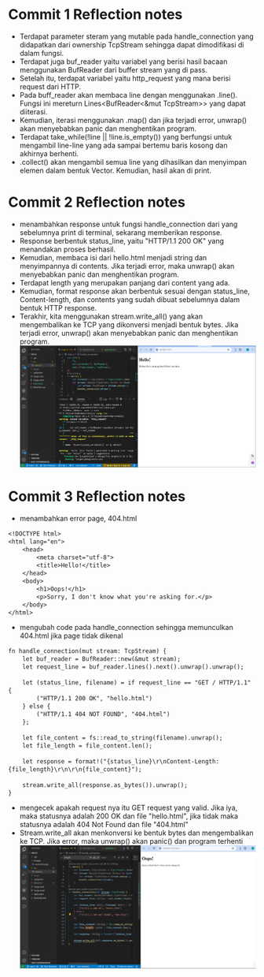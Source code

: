 #  Commit 1 Reflection notes
- Terdapat parameter steram yang mutable pada handle_connection yang didapatkan dari ownership TcpStream sehingga dapat dimodifikasi di dalam fungsi.
- Terdapat juga buf_reader yaitu variabel yang berisi hasil bacaan menggunakan BufReader dari buffer stream yang di pass.
- Setelah itu, terdapat variabel  yaitu http_request yang mana berisi request dari HTTP.
- Pada buff_reader akan membaca line dengan menggunakan .line(). Fungsi ini mereturn Lines<BufReader<&mut TcpStream>> yang dapat diiterasi.
- Kemudian, iterasi menggunakan .map() dan jika terjadi error, unwrap() akan menyebabkan panic dan menghentikan program.
- Terdapat take_while(!line || !line.is_empty()) yang berfungsi untuk mengambil line-line yang ada sampai bertemu baris kosong dan akhirnya berhenti.
- .collect() akan mengambil semua line yang dihasilkan dan menyimpan elemen dalam bentuk Vector. Kemudian, hasil akan di print.

# Commit 2 Reflection notes
- menambahkan response untuk fungsi handle_connection dari yang sebelumnya print di terminal, sekarang memberikan response.
- Response berbentuk status_line, yaitu "HTTP/1.1 200 OK" yang menandakan proses berhasil.
- Kemudian, membaca isi dari hello.html menjadi string dan menyimpannya di contents. Jika terjadi error, maka unwrap() akan menyebabkan panic dan menghentikan program.
- Terdapat length yang merupakan panjang dari content yang ada.
- Kemudian, format response akan berbentuk sesuai dengan status_line, Content-length, dan contents yang sudah dibuat sebelumnya dalam bentuk HTTP response.
- Terakhir, kita menggunakan stream.write_all() yang akan mengembalikan ke TCP yang dikonversi menjadi bentuk bytes. Jika terjadi error, unwrap() akan menyebabkan panic dan menghentikan program.
![Commit 2](/images/commit2.png)

# Commit 3 Reflection notes
- menambahkan error page, 404.html
```
<!DOCTYPE html>
<html lang="en">
    <head>
        <meta charset="utf-8">
        <title>Hello!</title>
    </head>
    <body>
        <h1>Oops!</h1>
        <p>Sorry, I don't know what you're asking for.</p>
    </body>
</html>
```

- mengubah code pada handle_connection sehingga memunculkan 404.html jika page tidak dikenal
```
fn handle_connection(mut stream: TcpStream) {
    let buf_reader = BufReader::new(&mut stream);
    let request_line = buf_reader.lines().next().unwrap().unwrap();

    let (status_line, filename) = if request_line == "GET / HTTP/1.1" {
        ("HTTP/1.1 200 OK", "hello.html")
    } else {
        ("HTTP/1.1 404 NOT FOUND", "404.html")
    };

    let file_content = fs::read_to_string(filename).unwrap();
    let file_length = file_content.len();

    let response = format!("{status_line}\r\nContent-Length: {file_length}\r\n\r\n{file_content}");

    stream.write_all(response.as_bytes()).unwrap();
}
```
- mengecek apakah request nya itu GET request yang valid. Jika iya, maka statusnya adalah 200 OK dan file "hello.html", jika tidak maka statusnya adalah 404 Not Found dan file "404.html"
- Stream.write_all akan menkonversi ke bentuk bytes dan mengembalikan ke TCP. Jika error, maka unwrap() akan panic() dan program terhenti
![Commit 3](/images/commit3.png)